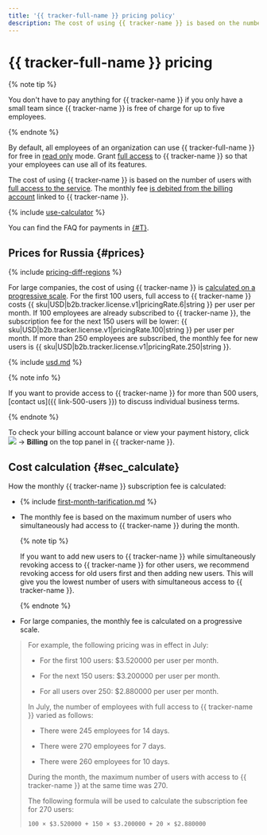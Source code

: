 ```yaml
---
title: '{{ tracker-full-name }} pricing policy'
description: The cost of using {{ tracker-name }} is based on the number of users with full access to the service. You don't have to pay anything for {{ tracker-name }} if you only have a small team since {{ tracker-name }} is free of charge for up to five employees.
---
```


# {{ tracker-full-name }} pricing



{% note tip %}

You don't have to pay anything for {{ tracker-name }} if you only have a small team since {{ tracker-name }} is free of charge for up to five employees.

{% endnote %}

By default, all employees of an organization can use {{ tracker-full-name }} for free in [read only](access.md#readonly) mode. Grant [full access](access.md) to {{ tracker-name }} so that your employees can use all of its features.

The cost of using {{ tracker-name }} is based on the number of users with [full access to the service](access.md). The monthly fee [is debited from the billing account](pay-the-bill.md#charge) linked to {{ tracker-name }}.

{% include [use-calculator](../_includes/pricing/use-calculator.md) %}

You can find the FAQ for payments in [{#T}](payment.md).

## Prices for Russia {#prices}

{% include [pricing-diff-regions](../_includes/pricing-diff-regions.md) %}



For large companies, the cost of using {{ tracker-name }} is [calculated on a progressive scale](#sec_calculate). For the first 100 users, full access to {{ tracker-name }} costs {{ sku|USD|b2b.tracker.license.v1|pricingRate.6|string }} per user per month. If 100 employees are already subscribed to {{ tracker-name }}, the subscription fee for the next 150 users will be lower: {{ sku|USD|b2b.tracker.license.v1|pricingRate.100|string }} per user per month. If more than 250 employees are subscribed, the monthly fee for new users is {{ sku|USD|b2b.tracker.license.v1|pricingRate.250|string }}.

{% include [usd.md](../_pricing/tracker/usd.md) %}


{% note info %}

If you want to provide access to {{ tracker-name }} for more than 500 users, [contact us]({{ link-500-users }}) to discuss individual business terms.

{% endnote %}

To check your billing account balance or view your payment history, click ![](../_assets/tracker/tracker-burger.png) → **Billing** on the top panel in {{ tracker-name }}.

## Cost calculation {#sec_calculate}

How the monthly {{ tracker-name }} subscription fee is calculated:

* {% include [first-month-tarification.md](../_includes/tracker/first-month-tarification.md) %}

* The monthly fee is based on the maximum number of users who simultaneously had access to {{ tracker-name }} during the month.

   {% note tip %}

   If you want to add new users to {{ tracker-name }} while simultaneously revoking access to {{ tracker-name }} for other users, we recommend revoking access for old users first and then adding new users. This will give you the lowest number of users with simultaneous access to {{ tracker-name }}.

   {% endnote %}

* For large companies, the monthly fee is calculated on a progressive scale.



> For example, the following pricing was in effect in July:
>
> * For the first 100 users: $3.520000 per user per month.
>
> * For the next 150 users: $3.200000 per user per month.
>
> * For all users over 250: $2.880000 per user per month.
>
> In July, the number of employees with full access to {{ tracker-name }} varied as follows:
>
> * There were 245 employees for 14 days.
>
> * There were 270 employees for 7 days.
>
> * There were 260 employees for 10 days.
>
> During the month, the maximum number of users with access to {{ tracker-name }} at the same time was 270.
>
> The following formula will be used to calculate the subscription fee for 270 users:
>
> ```
> 100 × $3.520000 + 150 × $3.200000 + 20 × $2.880000
> ```
> 

